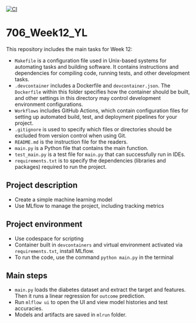 [![CI](https://github.com/nogibjj/706_Week12_YL/actions/workflows/cicd.yml/badge.svg)](https://github.com/nogibjj/706_Week12_YL/actions/workflows/cicd.yml)

# 706_Week12_YL

This repository includes the main tasks for Week 12:

* `Makefile` is a configuration file used in Unix-based systems for automating tasks and building software. It contains instructions and dependencies for compiling code, running tests, and other development tasks.
* `.devcontainer` includes a Dockerfile and `devcontainer.json`. The `Dockerfile` within this folder specifies how the container should be built, and other settings in this directory may control development environment configurations.
* `Workflows` includes GitHub Actions, which contain configuration files for setting up automated build, test, and deployment pipelines for your project.
* `.gitignore` is used to specify which files or directories should be excluded from version control when using Git.
* `README.md` is the instruction file for the readers.
* `main.py` is a Python file that contains the main function.
* `test_main.py`  is a test file for `main.py` that can successfully run in IDEs.
* `requirements.txt` is to specify the dependencies (libraries and packages) required to run the project.

## Project description

* Create a simple machine learning model
* Use MLflow to manage the project, including tracking metrics

## Project environment

* Use codespace for scripting
* Container built in `devcontainers` and virtual environment activated via `requirements.txt`, install MLflow.
* To run the code, use the command `python main.py` in the terminal


## Main steps

* `main.py` loads the diabetes dataset and extract the target and features. Then it runs a linear regression for `outcome` prediction.
* Run `mlflow ui` to open the UI and view model histories and test accuracies.
* Models and artifacts are saved in `mlrun` folder.